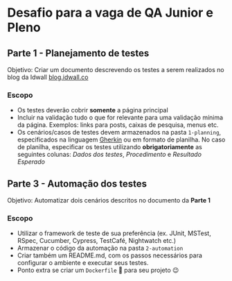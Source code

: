 # Desafio para a vaga de QA Junior e Pleno
## Parte 1 - Planejamento de testes
Objetivo: Criar um documento descrevendo os testes a serem realizados no blog da Idwall [blog.idwall.co](https://blog.idwall.co/)
### Escopo
* Os testes deverão cobrir **somente** a página principal
* Incluir na validação tudo o que for relevante para uma validação mínima da página. Exemplos: links para posts, caixas de pesquisa, menus etc.
* Os cenários/casos de testes devem armazenados na pasta ```1-planning```, especificados na linguagem [Gherkin](https://cucumber.io/docs/gherkin/reference/) ou em formato de planilha. No caso de planilha, especificar os testes utilizando **obrigatoriamente** as seguintes colunas: _Dados dos testes_, _Procedimento_ e _Resultado Esperado_
## Parte 3 - Automação dos testes
Objetivo: Automatizar dois cenários descritos no documento da **Parte 1**
### Escopo
* Utilizar o framework de teste de sua preferência (ex. JUnit, MSTest, RSpec, Cucumber, Cypress, TestCafé, Nightwatch etc.)
* Armazenar o código da automação na pasta ```2-automation```
* Criar também um README.md, com os passos necessários para configurar o ambiente e executar seus testes.
* Ponto extra se criar um ```Dockerfile``` :whale: para seu projeto :wink:
